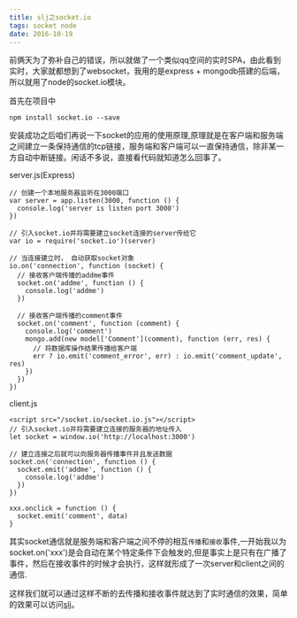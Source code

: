 ```yaml
---
title: slj之socket.io
tags: socket node
date: 2016-10-19
---
```

前俩天为了弥补自己的错误，所以就做了一个类似qq空间的实时SPA，由此看到实时，大家就都想到了websocket，我用的是express + mongodb搭建的后端，所以就用了node的socket.io模块。

首先在项目中

    npm install socket.io --save

安装成功之后咱们再说一下socket的应用的使用原理,原理就是在客户端和服务端之间建立一条保持通信的tcp链接，服务端和客户端可以一直保持通信，除非某一方自动中断链接。闲话不多说，直接看代码就知道怎么回事了。
    
server.js(Express)

    // 创建一个本地服务器监听在3000端口
    var server = app.listen(3000, function () {
      console.log('server is listen port 3000')
    })
    
    // 引入socket.io并将需要建立socket连接的server传给它
    var io = require('socket.io')(server)
    
    // 当连接建立时， 自动获取socket对象
    io.on('connection', function (socket) {
      // 接收客户端传播的addme事件
      socket.on('addme', function () {
        console.log('addme')
      })

      // 接收客户端传播的comment事件
      socket.on('comment', function (comment) {
        console.log('comment')
        mongo.add(new model['Comment'](comment), function (err, res) {
          // 将数据库操作结果传播给客户端
          err ? io.emit('comment_error', err) : io.emit('comment_update', res)
        })
      })
    })

client.js

    <script src="/socket.io/socket.io.js"></script>
    // 引入socket.io并将需要建立连接的服务器的地址传入
    let socket = window.io('http://localhost:3000')
    
    // 建立连接之后就可以向服务器传播事件并且发送数据
    socket.on('connection', function () {
      socket.emit('addme', function () {
        console.log('addme')
      })
    })

    xxx.onclick = function () {
      socket.emit('comment', data)
    }

其实socket通信就是服务端和客户端之间不停的相互`传播`和`接收`事件,一开始我以为socket.on('xxx')是会自动在某个特定条件下会触发的,但是事实上是只有在广播了事件，然后在接收事件的时候才会执行，这样就形成了一次server和client之间的通信.


这样我们就可以通过这样不断的去传播和接收事件就达到了实时通信的效果，简单的效果可以访问[slj](http://slj.sujunfei.cn)。
